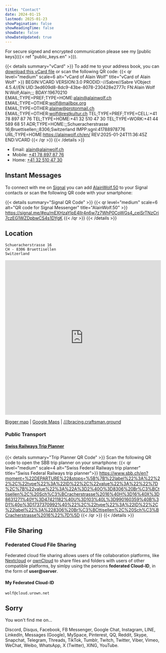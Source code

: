 ```yaml
---
title: "Contact"
date: 2024-01-15
lastmod: 2025-01-23
showPagination: false
showReadingTime: false
showDate: false
showDateUpdated: true
---
```

For secure signed and encrypted communication please see my
[public keys]({{< ref "public_keys.en" >}}).

{{< details summary="vCard" >}}
To add me to your address book, you can
[download this vCard file](/Alain_Wolf.en.vcf) or scan the following
QR code:
{{< qr level="medium" scale=6 alt="vCard of Alain Wolf" title="vCard of Alain Wolf" >}}
BEGIN:VCARD
VERSION:3.0
PRODID:-//Sabre//Sabre VObject 4.5.4//EN
UID:3ed609d8-8dc9-43be-8078-230428e2777c
FN:Alain Wolf
N:Wolf;Alain;;;
BDAY:19670210
EMAIL;TYPE=PREF;TYPE=HOME:alain@alainwolf.ch
EMAIL;TYPE=OTHER:wolf@mailbox.org
EMAIL;TYPE=OTHER:alainw@protonmail.ch
EMAIL;TYPE=OTHER:wolf@restkultur.ch
TEL;TYPE=PREF;TYPE=CELL:+41 78 897 87 76
TEL;TYPE=HOME:+41 32 510 47 30
TEL;TYPE=WORK:+41 44 589 68 51
ADR;TYPE=HOME:;;Schueracherstrasse 16;Bruettisellen;;8306;Switzerland
IMPP:sgnl:41788978776
URL;TYPE=HOME:https://alainwolf.ch/en/
REV:2025-01-24T11:36:45Z
END:VCARD
{{< /qr >}}
{{< /details >}}

- Email: [alain@alainwolf.ch](mailto:alain@alainwolf.ch)
- Mobile: [+41 78 897 87 76](tel:+41788978776)
- Home: [+41 32 510 47 30](tel:+41325104730)


## Instant Messages

To connect with me on [Signal](https://signal.org) you can add
[AlainWolf.50](https://signal.me/#eu/mEXHzaYIpE4Ilr4n6w7z7WhP0CoWGs4_ceiSrTNzCri7czEG1WZDpbwCS4s1DYgK)
to your Signal contacts or scan the following QR code with your smartphone:

{{< details summary="Signal QR Code" >}}
{{< qr level="medium" scale=6 alt="QR code for Signal Messenger" title="AlainWolf.50" >}}
https://signal.me/#eu/mEXHzaYIpE4Ilr4n6w7z7WhP0CoWGs4_ceiSrTNzCri7czEG1WZDpbwCS4s1DYgK
{{< /qr >}}
{{< /details >}}

## Location

    Schueracherstrasse 16
    CH - 8306 Bruettisellen
    Switzerland

<!-- markdownlint-disable-next-line MD033 -->
<iframe width="100%" height="500px" frameborder="0" allowfullscreen
    src="https://umap.openstreetmap.fr/en/map/alain-wolf_857467?scaleControl=false&miniMap=false&scrollWheelZoom=false&zoomControl=true&allowEdit=false&moreControl=true&searchControl=null&tilelayersControl=null&embedControl=null&datalayersControl=false&onLoadPanel=none&captionBar=false">
</iframe>

[Bigger map](https://umap.openstreetmap.fr/en/map/alain-wolf_857467 "OpenStreeMap")
| [Google Maps](https://goo.gl/maps/WyPxXF7SfLNYVTUD8)
| [///bracing.craftsman.ground](https://what3words.com/bracing.craftsman.ground "What3Words Address")

### Public Transport

#### [Swiss Railways Trip Planner](https://www.sbb.ch/en?moment=%22DEPARTURE%22&stops=%5B%7B%22label%22%3A%22%22%2C%22type%22%3A%22ID%22%2C%22value%22%3A%22%22%7D%2C%7B%22value%22%3A%22A%3D2%40O%3D8306%20Br%C3%BCttisellen%2C%20Sch%C3%BCracherstrasse%2016%40H%3D16%40X%3D8631271%40Y%3D47421182%40U%3D103%40L%3D990160359%40B%3D1%40p%3D1737370992%40%22%2C%22type%22%3A%22ID%22%2C%22label%22%3A%228306%20Br%C3%BCttisellen%2C%20Sch%C3%BCracherstrasse%2016%22%7D%5D "SBB Trip Planner")

{{< details summary="Trip Planner QR Code" >}}
Scan the following QR code to open the SBB trip planner on your smartphone:
{{< qr level="medium" scale=4 alt="Swiss Federal Railways trip planner" title="Swiss Federal Railways trip planner">}}
https://www.sbb.ch/en?moment=%22DEPARTURE%22&stops=%5B%7B%22label%22%3A%22%22%2C%22type%22%3A%22ID%22%2C%22value%22%3A%22%22%7D%2C%7B%22value%22%3A%22A%3D2%40O%3D8306%20Br%C3%BCttisellen%2C%20Sch%C3%BCracherstrasse%2016%40H%3D16%40X%3D8631271%40Y%3D47421182%40U%3D103%40L%3D990160359%40B%3D1%40p%3D1737370992%40%22%2C%22type%22%3A%22ID%22%2C%22label%22%3A%228306%20Br%C3%BCttisellen%2C%20Sch%C3%BCracherstrasse%2016%22%7D%5D
{{< /qr >}}
{{< /details >}}

## File Sharing

### Federated Cloud File Sharing

Federated cloud file sharing allows users of file collaboration platforms, like
[Nextcloud](https://nextcloud.com/features/#federation) or
[ownCloud](https://owncloud.com/federated-cloud-sharing/) to share files and
folders with users of other compatible platforms, by simlpy using the persons
**federated Cloud-ID**, in the form of **user@server**.

#### My Federated Cloud-ID

    wolf@cloud.urown.net

## Sorry

You won't find me on...

Discord,
Disqus,
Facebook,
FB Messenger,
Google Chat,
Instagram,
LINE,
LinkedIn,
Messages (Google),
MySpace,
Pinterest,
QQ,
Reddit,
Skype,
Snapchat,
Telegram,
Threads,
TikTok,
Tumblr,
Twitch,
Twitter,
Viber,
Vimeo,
WeChat,
Weibo,
WhatsApp,
X (Twitter),
XING,
YouTube.
